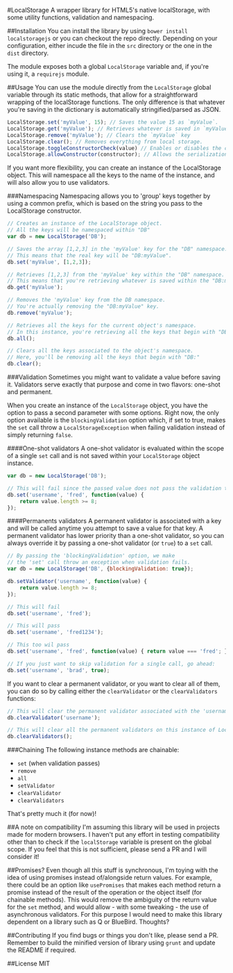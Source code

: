 #LocalStorage 
A wrapper library for HTML5's native localStorage, with some utility functions, validation and namespacing. 

##Installation
You can install the library by using `bower install localstoragejs` or you can checkout the repo directly. Depending on your configuration, either incude the file in the `src` directory or the one in the `dist` directory.

The module exposes both a global `LocalStorage` variable and, if you're using it, a `requirejs` module. 

##Usage
You can use the module directly from the `LocalStorage` global variable through its static methods, that allow for a straightforward wrapping of the localStorage functions. The only difference is that whatever you're saving in the dictionary is automatically stringified/parsed as JSON. 

````javascript
LocalStorage.set('myValue', 15); // Saves the value 15 as `myValue`.
LocalStorage.get('myValue'); // Retrieves whatever is saved in `myValue`.
LocalStorage.remove('myValue'); // Clears the `myValue` key
LocalStorage.clear(); // Removes everything from local storage.
LocalStorage.toggleConstructorCheck(value) // Enables or disables the check on the value constructor (disallows the serialization of exotic objects)
LocalStorage.allowConstructor(constructor); // Allows the serialization of the specified constructor.
````

If you want more flexibility, you can create an instance of the LocalStorage object. This will namespace all the keys to the name of the instance, and will also allow you to use validators.

###Namespacing
Namespacing allows you to 'group' keys together by using a common prefix, which is based on the string you pass to the LocalStorage constructor.

````javascript
// Creates an instance of the LocalStorage object. 
// All the keys will be namespaced within "DB"
var db = new LocalStorage('DB'); 

// Saves the array [1,2,3] in the 'myValue' key for the "DB" namespace. 
// This means that the real key will be "DB:myValue".
db.set('myValue', [1,2,3]); 

// Retrieves [1,2,3] from the 'myValue' key within the "DB" namespace. 
// This means that you're retrieving whatever is saved within the "DB:myValue" key.
db.get('myValue'); 

// Removes the 'myValue' key from the DB namespace. 
// You're actually removing the "DB:myValue" key.
db.remove('myValue'); 

// Retrieves all the keys for the current object's namespace. 
// In this instance, you're retrieving all the keys that begin with "DB:"
db.all(); 

// Clears all the keys associated to the object's namespace. 
// Here, you'll be removing all the keys that begin with "DB:"
db.clear(); 
````

###Validation
Sometimes you might want to validate a value before saving it. Validators serve exactly that purpose and come in two flavors: one-shot and permanent.

When you create an instance of the `LocalStorage` object, you have the option to pass a second parameter with some options. Right now, the only option available is the `blockingValidation` option which, if set to true, makes the `set` call throw a `LocalStorageException` when failing validation instead of simply returning `false`.

####One-shot validators
A one-shot validator is evaluated within the scope of a single `set` call and is not saved within your `LocalStorage` object instance. 

````javascript
var db = new LocalStorage('DB');

// This will fail since the passed value does not pass the validation test.
db.set('username', 'fred', function(value) {
	return value.length >= 8;
});
````

####Permanents validators
A permanent validator is associated with a key and will be called anytime you attempt to save a value for that key. A permanent validator has lower priority than a one-shot validator, so you can always override it by passing a one-shot validator (or `true`) to a `set` call. 

````javascript
// By passing the 'blockingValidation' option, we make 
// the 'set' call throw an exception when validation fails.
var db = new LocalStorage('DB', {blockingValidation: true});

db.setValidator('username', function(value) {
	return value.length >= 8;
});

// This will fail
db.set('username', 'fred');

// This will pass
db.set('username', 'fred1234');

// This too wil pass
db.set('username', 'fred', function(value) { return value === 'fred'; });

// If you just want to skip validation for a single call, go ahead:
db.set('username', 'brad', true);
````

If you want to clear a permanent validator, or you want to clear all of them, you can do so by calling either the `clearValidator` or the `clearValidators` functions:

````javascript
// This will clear the permanent validator associated with the 'username' key
db.clearValidator('username');

// This will clear all the permanent validators on this instance of LocalStorage
db.clearValidators();
````

###Chaining
The following instance methods are chainable:
- `set` (when validation passes)
- `remove`
- `all`
- `setValidator`
- `clearValidator`
- `clearValidators`

That's pretty much it (for now)!

##A note on compatibility
I'm assuming this library will be used in projects made for modern browsers. I haven't put any effort in testing compatibility other than to check if the `localStorage` variable is present on the global scope. If you feel that this is not sufficient, please send a PR and I will consider it!

##Promises?
Even though all this stuff is synchronous, I'm toying with the idea of using promises instead of/alongside return values. For example, there could be an option like `usePromises` that makes each method return a promise instead of the result of the operation or the object itself (for chainable methods). This would remove the ambiguity of the return value for the `set` method, and would allow - with some tweaking - the use of asynchronous validators. For this purpose I would need to make this library dependent on a library such as Q or BlueBird. Thoughts?

##Contributing
If you find bugs or things you don't like, please send a PR. Remember to build the minified version of library using `grunt` and update the README if required.

##License
MIT
